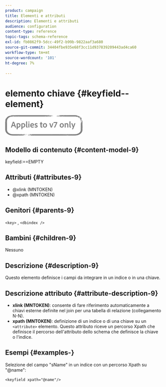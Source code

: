 ```yaml
---
product: campaign
title: Elementi e attributi
description: Elementi e attributi
audience: configuration
content-type: reference
topic-tags: schema-reference
exl-id: fb0862f9-5dcc-49f2-b99b-9822aaf3a680
source-git-commit: 34404fbe935e68f3cc11d937839209443ad4ca60
workflow-type: tm+mt
source-wordcount: '101'
ht-degree: 7%

---
```


# elemento chiave {#keyfield--element}

![](../../../assets/v7-only.svg)

## Modello di contenuto {#content-model-9}

keyfield:==EMPTY

## Attributi {#attributes-9}

* @xlink (MNTOKEN)
* @xpath (MNTOKEN)

## Genitori {#parents-9}

`<key>`  ,  `<dbindex />`

## Bambini {#children-9}

Nessuno

## Descrizione {#description-9}

Questo elemento definisce i campi da integrare in un indice o in una chiave.

## Descrizione attributo {#attribute-description-9}

* **xlink (MNTOKEN)**: consente di fare riferimento automaticamente a chiavi esterne definite nel join per una tabella di relazione (collegamento N-N).
* **xpath (MNTOKEN)**: definizione di un indice o di una chiave su un  `<attribute>`  elemento. Questo attributo riceve un percorso Xpath che definisce il percorso dell&#39;attributo dello schema che definisce la chiave o l&#39;indice.

## Esempi {#examples-}

Selezione del campo &quot;sName&quot; in un indice con un percorso Xpath su &quot;@name&quot;:

```
<keyfield xpath="@name"/>
```
